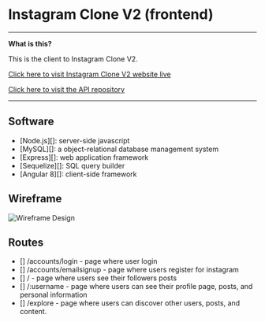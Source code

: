 # Instagram Clone V2 (frontend)


----

**What is this?** 

This is the client to Instagram Clone V2.

[Click here to visit Instagram Clone V2 website live](http://instagram-v2.s3-website-us-east-1.amazonaws.com/accounts/emailsignup)

[Click here to visit the API repository](https://github.com/willshepp28/InstagramCloneV2-Backend)


---



## Software

* [Node.js][]: server-side javascript
* [MySQL][]: a object-relational database management system 
* [Express][]: web application framework
* [Sequelize][]: SQL query builder
* [Angular 8][]: client-side framework



## Wireframe 

![Wireframe Design](https://instagram-clone-2019.s3.amazonaws.com/wireframe/Screen+Shot+2019-11-13+at+4.41.02+PM.png)


  ## Routes

  - [] /accounts/login - page where user login
  - [] /accounts/emailsignup - page where users register for instagram
  - [] /  - page where users see their followers posts
  - [] /:username - page where users can see their profile page, posts, and personal information
  - [] /explore - page where users can discover other users, posts, and content.


